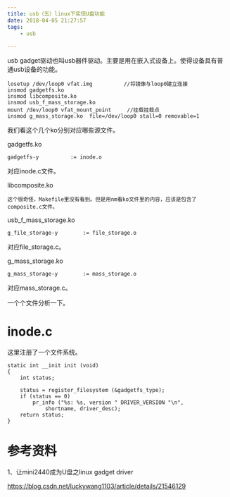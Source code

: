 ```yaml
---
title: usb（五）linux下实现U盘功能
date: 2018-04-05 21:27:57
tags:
	- usb

---
```




usb gadget驱动也叫usb器件驱动。主要是用在嵌入式设备上。使得设备具有普通usb设备的功能。



```
losetup /dev/loop0 vfat.img          //将镜像与loop0建立连接 
insmod gadgetfs.ko
insmod libcomposite.ko 
insmod usb_f_mass_storage.ko
mount /dev/loop0 vfat_mount_point     //挂载挂载点 
insmod g_mass_storage.ko  file=/dev/loop0 stall=0 removable=1
```

我们看这个几个ko分别对应哪些源文件。

gadgetfs.ko

```
gadgetfs-y			:= inode.o
```

对应inode.c文件。

libcomposite.ko 

```
这个很奇怪，Makefile里没有看到。但是用nm看ko文件里的内容，应该是包含了composite.c文件。
```

usb_f_mass_storage.ko

```
g_file_storage-y		:= file_storage.o
```

对应file_storage.c。

g_mass_storage.ko 

```
g_mass_storage-y		:= mass_storage.o
```

对应mass_storage.c。

一个个文件分析一下。

# inode.c

这里注册了一个文件系统。

```
static int __init init (void)
{
	int status;

	status = register_filesystem (&gadgetfs_type);
	if (status == 0)
		pr_info ("%s: %s, version " DRIVER_VERSION "\n",
			shortname, driver_desc);
	return status;
}
```





# 参考资料

1、让mini2440成为U盘之linux gadget driver

https://blog.csdn.net/luckywang1103/article/details/21546129